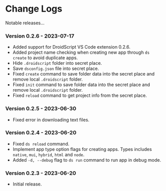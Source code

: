 # Change Logs

Notable releases...

### Version 0.2.6 - 2023-07-17
- Added support for DroidScript VS Code extension 0.2.6.
- Added project name checking when creating new app through `ds create` to avoid duplicate apps.
- Hide `.droidscript` folder into secret place.
- Save `dsconfig.json` file into secret place.
- Fixed `create` command to save folder data into the secret place and remove local `.droidscript` folder.
- Fixed `init` command to save folder data into the secret place and remove local `.droidscript` folder.
- Fixed `reload` command to get project info from the secret place.

### Version 0.2.5 - 2023-06-30
- Fixed error in downloading text files.

### Version 0.2.4 - 2023-06-20
- Fixed `ds reload` command.
- Implement app type option flags for creating apps. Types includes `native`, `mui`, `hybrid`, `html` and `node`.
- Added `-d, --debug` flag to `ds run` command to run app in debug mode.

### Version 0.2.3 - 2023-06-20
- Initial release.